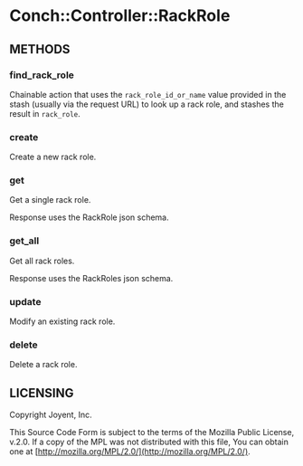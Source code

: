 # Conch::Controller::RackRole

## METHODS

### find\_rack\_role

Chainable action that uses the `rack_role_id_or_name` value provided in the stash (usually via
the request URL) to look up a rack role, and stashes the result in `rack_role`.

### create

Create a new rack role.

### get

Get a single rack role.

Response uses the RackRole json schema.

### get\_all

Get all rack roles.

Response uses the RackRoles json schema.

### update

Modify an existing rack role.

### delete

Delete a rack role.

## LICENSING

Copyright Joyent, Inc.

This Source Code Form is subject to the terms of the Mozilla Public License,
v.2.0. If a copy of the MPL was not distributed with this file, You can obtain
one at [http://mozilla.org/MPL/2.0/](http://mozilla.org/MPL/2.0/).
